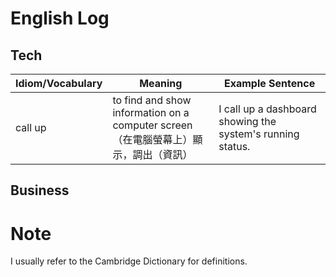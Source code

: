 # English Log

## Tech
| Idiom/Vocabulary | Meaning | Example Sentence |
|---|---|---|
|call up|to find and show information on a computer screen <br> （在電腦螢幕上）顯示，調出（資訊）|I call up a dashboard showing the system's running status.

## Business

# Note
I usually refer to the Cambridge Dictionary for definitions.

